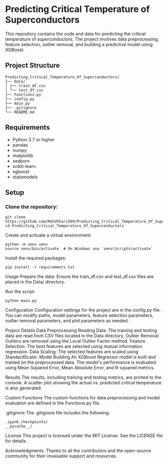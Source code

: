 # Predicting Critical Temperature of Superconductors

This repository contains the code and data for predicting the critical temperature of superconductors. The project involves data preprocessing, feature selection, outlier removal, and building a predictive model using XGBoost.

## Project Structure


```
Predicting_Critical_Temperature_Of_Superconductors/
├── Data/
│ ├── train_df.csv
│ └── test_df.csv
├── Functions.py
├── config.py
├── main.py
├── .gitignore
└── README.md
```


## Requirements

- Python 3.7 or higher
- pandas
- numpy
- matplotlib
- seaborn
- scikit-learn
- xgboost
- statsmodels

## Setup

### Clone the repository:

```plaintext
git clone https://github.com/MohdSharik99/Predicting_Critical_Temperature_Of_Superconductors.git
cd Predicting_Critical_Temperature_Of_Superconductors
```

Create and activate a virtual environment:
```
python -m venv venv
source venv/bin/activate  # On Windows use `venv\Scripts\activate`
```

Install the required packages:

```
pip install -r requirements.txt
```

Usage
Prepare the data:
Ensure the train_df.csv and test_df.csv files are placed in the Data/ directory.

Run the script:

```
python main.py
```

Configuration
Configuration settings for the project are in the config.py file. You can modify paths, model parameters, feature selection parameters, outlier removal parameters, and plot parameters as needed.

Project Details
Data Preprocessing
Reading Data: The training and testing data are read from CSV files located in the Data directory.
Outlier Removal: Outliers are removed using the Local Outlier Factor method.
Feature Selection: The best features are selected using mutual information regression.
Data Scaling: The selected features are scaled using StandardScaler.
Model Building
An XGBoost Regressor model is built and trained on the preprocessed data. The model's performance is evaluated using Mean Squared Error, Mean Absolute Error, and R-squared metrics.

Results
The results, including training and testing metrics, are printed to the console. A scatter plot showing the actual vs. predicted critical temperature is also generated.

Custom Functions
The custom functions for data preprocessing and model evaluation are defined in the Functions.py file.

.gitignore
The .gitignore file includes the following:

```
.ipynb_checkpoints/
__pycache__/
```

License
This project is licensed under the MIT License. See the LICENSE file for details.

Acknowledgments:
Thanks to all the contributors and the open-source community for their invaluable support and resources.

